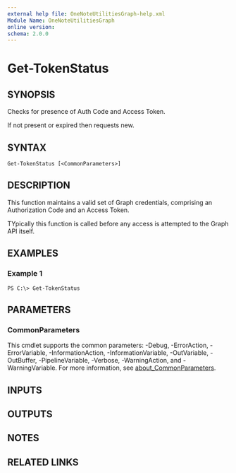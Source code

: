 ```yaml
---
external help file: OneNoteUtilitiesGraph-help.xml
Module Name: OneNoteUtilitiesGraph
online version:
schema: 2.0.0
---
```


# Get-TokenStatus

## SYNOPSIS
Checks for presence of Auth Code and Access Token.

If not present or expired then requests new.

## SYNTAX

```
Get-TokenStatus [<CommonParameters>]
```

## DESCRIPTION
This function maintains a valid set of Graph credentials, comprising an Authorization Code and an Access Token.

TYpically this function is called before any access is attempted to the Graph API itself.

## EXAMPLES

### Example 1
```
PS C:\> Get-TokenStatus
```

## PARAMETERS

### CommonParameters
This cmdlet supports the common parameters: -Debug, -ErrorAction, -ErrorVariable, -InformationAction, -InformationVariable, -OutVariable, -OutBuffer, -PipelineVariable, -Verbose, -WarningAction, and -WarningVariable. For more information, see [about_CommonParameters](http://go.microsoft.com/fwlink/?LinkID=113216).

## INPUTS

## OUTPUTS

## NOTES

## RELATED LINKS
